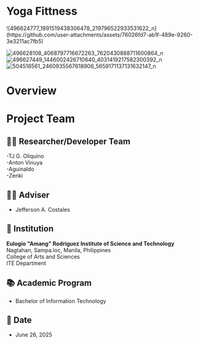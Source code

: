 <h1>Yoga Fittness</h1>
![496624777_1891519438306478_219796522933531622_n](https://github.com/user-attachments/assets/76026fd7-ab1f-489e-9260-3e3211ac7fb5)

![496628108_4068797716672263_7620430888711600864_n](https://github.com/user-attachments/assets/933fbe55-084d-4c65-ad0a-47ea8d153ac8)
![496627449_1446002426710640_4031419217582300392_n](https://github.com/user-attachments/assets/9e05d4e9-9220-49af-851e-e93174d13a93)
![504516561_2460935567618906_5659171137131632147_n](https://github.com/user-attachments/assets/5b922c81-018b-42a9-9d9a-894a092a986e)

<h1>Overview</h1>





# Project Team

## 🧑‍💻 Researcher/Developer Team
-TJ G. Oliquino<br>
-Anton Vinuya<br>
-Aguinaldo<br>
-Zenki<br>

## 👨‍🏫 Adviser
- Jefferson A. Costales  

## 🏫 Institution
**Eulogio "Amang" Rodriguez Institute of Science and Technology**  
Nagtahan, Sampa.loc, Manila, Philippines  
College of Arts and Sciences  
ITE Department  

## 📚 Academic Program
- Bachelor of Information Technology

## 📅 Date
- June 26, 2025
